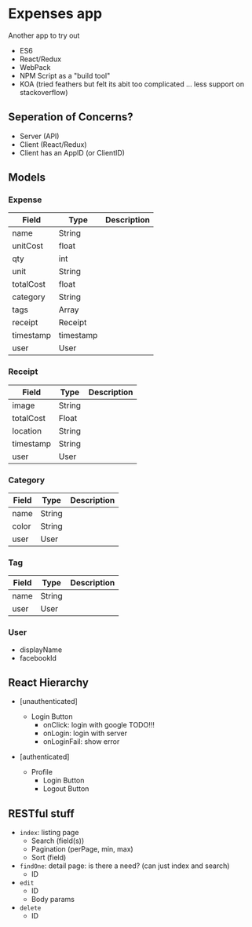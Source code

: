 # Expenses app

Another app to try out

- ES6
- React/Redux
- WebPack
- NPM Script as a "build tool"
- KOA (tried feathers but felt its abit too complicated ... less support on stackoverflow)

## Seperation of Concerns?

- Server (API)
- Client (React/Redux)
- Client has an AppID (or ClientID)

## Models

### Expense

Field | Type | Description
------|------|------------
name | String |
unitCost | float |
qty | int |
unit | String |
totalCost | float |
category | String |
tags | Array<String> |
receipt | Receipt |
timestamp | timestamp |
user | User |

### Receipt

Field | Type | Description
------|------|------------
image | String |
totalCost | Float |
location | String |
timestamp | String |
user | User |

### Category

Field | Type | Description
------|------|------------
name | String |
color | String |
user | User |

### Tag

Field | Type | Description
------|------|------------
name | String |
user | User |

### User

- displayName
- facebookId

## React Hierarchy

* [unauthenticated]
  + Login Button
    - onClick: login with google TODO!!!
    - onLogin: login with server
    - onLoginFail: show error

* [authenticated]
  + Profile
    + Login Button
    + Logout Button

## RESTful stuff

- `index`: listing page
  - Search (field(s))
  - Pagination (perPage, min, max)
  - Sort (field)
- `findOne`: detail page: is there a need? (can just index and search)
  - ID
- `edit`
  - ID
  - Body params
- `delete`
  - ID
